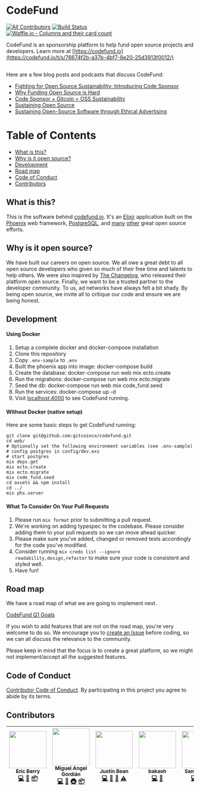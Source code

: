 # CodeFund
[![All Contributors](https://img.shields.io/badge/all_contributors-6-orange.svg?style=flat-square)](#contributors)
[![Build Status](https://travis-ci.org/gitcoinco/codefund.svg?branch=master)](https://travis-ci.org/codesponsor/web)
[![Waffle.io - Columns and their card count](https://badge.waffle.io/gitcoinco/codefund.svg?columns=all)](https://waffle.io/codesponsor/web)


CodeFund is an sponsorship platform to help fund open source projects and developers. Learn more at [https://codefund.io](https://codefund.io/t/s/76674f2b-a37b-4bf7-8e20-25d3913f0012/)

<img src="https://codefund.io/t/p/76674f2b-a37b-4bf7-8e20-25d3913f0012/pixel.png" width="1" height="1" style="width: 1px; height: 1px;" />

Here are a few blog posts and podcasts that discuss CodeFund:

* [Fighting for Open Source Sustainability: Introducing Code Sponsor](https://medium.com/code-sponsor/fighting-for-open-source-sustainability-introducing-code-sponsor-577e0ccca025)
* [Why Funding Open Source is Hard](https://medium.com/@codesponsor/why-funding-open-source-is-hard-652b7055569d)
* [Code Sponsor + Gitcoin = OSS Sustainability](https://medium.com/gitcoin/code-sponsor-gitcoin-oss-sustainability-5684c4adf4b4)
* [Sustaining Open Source](https://startupcto.io/podcast/0-57-sustaining-open-source-w-eric-berry-codesponsor-io/)
* [Sustaining Open-Source Software through Ethical Advertising](https://devchat.tv/js-jabber/jsj-281-codesponsor-sustaining-open-source-software-ethical-advertising-eric-berry)

# Table of Contents
- [What is this?](#what-is-this)
- [Why is it open source?](#why-is-it-open-source)
- [Development](#development)
- [Road map](#road-map)
- [Code of Conduct](#code-of-conduct)
- [Contributors](#contributors)

## What is this?

This is the software behind [codefund.io](https://codefund.io/t/s/76674f2b-a37b-4bf7-8e20-25d3913f0012/). It's an [Elixir](http://elixir-lang.org) application built on the [Phoenix](http://www.phoenixframework.org) web framework, [PostgreSQL](https://www.postgresql.org), and [many](https://github.com/gitcoinco/codefund/blob/master/mix.exs#L42) [other](https://github.com/gitcoinco/codefund/blob/master/assets/package.json) great open source efforts.

## Why is it open source?

We have built our careers on open source. We all owe a great debt to all open source developers who
given so much of their free time and talents to help others. We were also inspired by [The Changelog](https://github.com/thechangelog/changelog.com),
who released their platform open source. Finally, we want to be a trusted partner to the developer
community. To us, ad networks have always felt a bit shady. By being open source, we invite all to
critique our code and ensure we are being honest.

## Development

#### Using Docker

1. Setup a complete docker and docker-compose installation
2. Clone this repository
3. Copy `.env-sample` to `.env`
4. Built the phoenix app into image: docker-compose build
5. Create the database: docker-compose run web mix ecto.create
6. Run the migrations: docker-compose run web mix ecto.migrate
7. Seed the db: docker-compose run web mix code_fund.seed
8. Run the services: docker-compose up -d
9. Visit [localhost:4000](http://localhost:4000) to see CodeFund running.

#### Without Docker (native setup)

Here are some basic steps to get CodeFund running:

```shell
git clone git@github.com:gitcoinco/codefund.git
cd web/
# Optionally set the following environment variables (see .env-sample)
# config postgres in config/dev.exs
# start postgres
mix deps.get
mix ecto.create
mix ecto.migrate
mix code_fund.seed
cd assets && npm install
cd ../
mix phx.server
```

#### What To Consider On Your Pull Requests

1. Please run `mix format` prior to submitting a pull request.
2. We're working on adding typespec to the codebase. Please consider adding them to your pull requests so we can move ahead quicker.
3. Please make sure you've added, changed or removed tests accordingly for the code you've modified.
4. Consider running `mix credo list --ignore readability,design,refactor` to make sure your code is consistent and styled well.
5. Have fun!

## Road map

We have a road map of what we are going to implement next.

[CodeFund Q1 Goals](https://github.com/gitcoinco/codefund/issues/1)

If you wish to add features that are not on the road map, you're very welcome to do so. We encourage you to
[create an Issue](https://github.com/gitcoinco/codefund/issues/new)
before coding, so we can all discuss the relevance to the community.

Please keep in mind that the focus is to create a great platform, so we might not implement/accept all the suggested features.

## Code of Conduct

[Contributor Code of Conduct](https://github.com/gitcoinco/codefund/blob/master/CODE_OF_CONDUCT.md). By participating in this project you agree to abide by its terms.

## Contributors

<!-- ALL-CONTRIBUTORS-LIST:START - Do not remove or modify this section -->
<!-- prettier-ignore -->
| [<img src="https://avatars2.githubusercontent.com/u/12481?v=4" width="100px;"/><br /><sub><b>Eric Berry</b></sub>](https://codefund.io)<br />[💻](https://github.com/codesponsor/web/commits?author=coderberry "Code") [📖](https://github.com/codesponsor/web/commits?author=coderberry "Documentation") [📦](#platform-coderberry "Packaging/porting to new platform") | [<img src="https://avatars1.githubusercontent.com/u/660973?v=4" width="100px;"/><br /><sub><b>Miguel Angel Gordián</b></sub>](http://zoek1.github.com)<br />[💻](https://github.com/codesponsor/web/commits?author=zoek1 "Code") [📖](https://github.com/codesponsor/web/commits?author=zoek1 "Documentation") [🚇](#infra-zoek1 "Infrastructure (Hosting, Build-Tools, etc)") [📦](#platform-zoek1 "Packaging/porting to new platform") | [<img src="https://avatars3.githubusercontent.com/u/1427179?v=4" width="100px;"/><br /><sub><b>Justin Bean</b></sub>](http://stareintothebeard.github.io/)<br />[💻](https://github.com/codesponsor/web/commits?author=StareIntoTheBeard "Code") [📖](https://github.com/codesponsor/web/commits?author=StareIntoTheBeard "Documentation") [🤔](#ideas-StareIntoTheBeard "Ideas, Planning, & Feedback") [⚠️](https://github.com/codesponsor/web/commits?author=StareIntoTheBeard "Tests") | [<img src="https://avatars1.githubusercontent.com/u/4920000?v=4" width="100px;"/><br /><sub><b>bakaoh</b></sub>](https://github.com/bakaoh)<br />[💻](https://github.com/codesponsor/web/commits?author=bakaoh "Code") [📖](https://github.com/codesponsor/web/commits?author=bakaoh "Documentation") | [<img src="https://avatars0.githubusercontent.com/u/3855429?v=4" width="100px;"/><br /><sub><b>Samuel Volin</b></sub>](http://untra.io)<br />[💻](https://github.com/codesponsor/web/commits?author=untra "Code") [🚇](#infra-untra "Infrastructure (Hosting, Build-Tools, etc)") [🔧](#tool-untra "Tools") | [<img src="https://avatars2.githubusercontent.com/u/6059356?v=4" width="100px;"/><br /><sub><b>Limon Monte</b></sub>](https://limonte.github.io)<br />[🐛](https://github.com/codesponsor/web/issues?q=author%3Alimonte "Bug reports") [💻](https://github.com/codesponsor/web/commits?author=limonte "Code") |
| :---: | :---: | :---: | :---: | :---: | :---: |
<!-- ALL-CONTRIBUTORS-LIST:END -->
